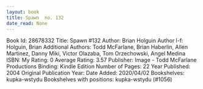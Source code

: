 ```yaml
---
layout: book
title: Spawn  no. 132
date_read: None
---
```


Book Id: 28678332
Title: Spawn #132
Author: Brian Holguin
Author l-f: Holguin, Brian
Additional Authors: Todd McFarlane, Brian Haberlin, Allen Martinez, Danny Miki, Victor Olazaba, Tom Orzechowski, Angel  Medina
ISBN: 
My Rating: 0
Average Rating: 3.57
Publisher: Image - Todd McFarlane Productions
Binding: Kindle Edition
Number of Pages: 22
Year Published: 2004
Original Publication Year: 
Date Added: 2020/04/02
Bookshelves: kupka-wstydu
Bookshelves with positions: kupka-wstydu (#1056)

